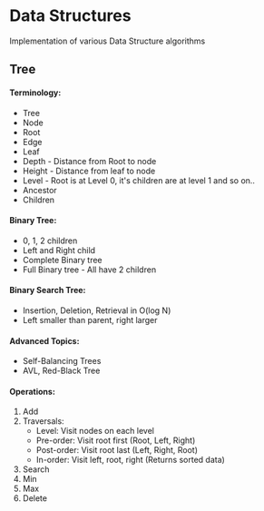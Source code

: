 # Data Structures

Implementation of various Data Structure algorithms

## Tree
#### Terminology: 
- Tree
- Node
- Root
- Edge
- Leaf
- Depth - Distance from Root to node
- Height - Distance from leaf to node
- Level - Root is at Level 0, it's children are at level 1 and so on..
- Ancestor
- Children

#### Binary Tree:
- 0, 1, 2 children
- Left and Right child
- Complete Binary tree
- Full Binary tree - All have 2 children
	
#### Binary Search Tree:
- Insertion, Deletion, Retrieval in O(log N)
- Left smaller than parent, right larger
	
#### Advanced Topics:
- Self-Balancing Trees
- AVL, Red-Black Tree

#### Operations:
1. Add
2. Traversals:
	- Level: Visit nodes on each level
	- Pre-order: Visit root first (Root, Left, Right)
	- Post-order: Visit root last (Left, Right,  Root)
	- In-order: Visit left, root, right (Returns sorted data)		
3. Search
4. Min
5. Max
6. Delete
